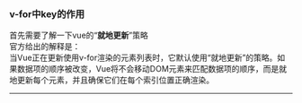 ### v-for中key的作用
首先需要了解一下vue的“**就地更新**”策略   
官方给出的解释是：   
当Vue正在更新使用v-for渲染的元素列表时，它默认使用“就地更新”的策略。如果数据项的顺序被改变，Vue将不会移动DOM元素来匹配数据项的顺序，而是就地更新每个元素，并且确保它们在每个索引位置正确渲染。

****